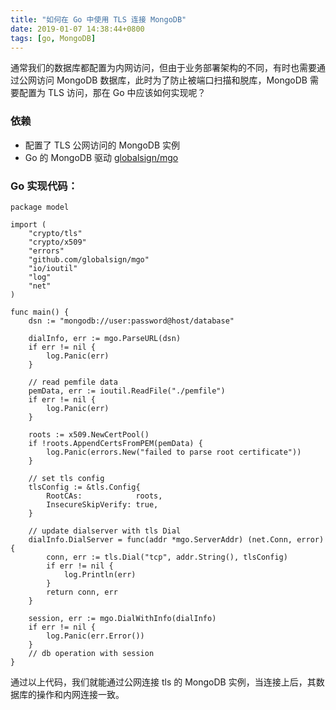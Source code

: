 ```yaml
---
title: "如何在 Go 中使用 TLS 连接 MongoDB"
date: 2019-01-07 14:38:44+0800
tags: [go, MongoDB]
---
```


通常我们的数据库都配置为内网访问，但由于业务部署架构的不同，有时也需要通过公网访问 MongoDB 数据库，此时为了防止被端口扫描和脱库，MongoDB 需要配置为 TLS 访问，那在 Go 中应该如何实现呢？

### 依赖

- 配置了 TLS 公网访问的 MongoDB 实例
- Go 的 MongoDB 驱动 [globalsign/mgo](github.com/globalsign/mgo)

### Go 实现代码：

```golang
package model

import (
	"crypto/tls"
	"crypto/x509"
	"errors"
	"github.com/globalsign/mgo"
	"io/ioutil"
	"log"
	"net"
)

func main() {
	dsn := "mongodb://user:password@host/database"

	dialInfo, err := mgo.ParseURL(dsn)
	if err != nil {
		log.Panic(err)
	}

	// read pemfile data
	pemData, err := ioutil.ReadFile("./pemfile")
	if err != nil {
		log.Panic(err)
	}

	roots := x509.NewCertPool()
	if !roots.AppendCertsFromPEM(pemData) {
		log.Panic(errors.New("failed to parse root certificate"))
	}

	// set tls config
	tlsConfig := &tls.Config{
		RootCAs:            roots,
		InsecureSkipVerify: true,
	}

	// update dialserver with tls Dial
	dialInfo.DialServer = func(addr *mgo.ServerAddr) (net.Conn, error) {
		conn, err := tls.Dial("tcp", addr.String(), tlsConfig)
		if err != nil {
			log.Println(err)
		}
		return conn, err
	}

	session, err := mgo.DialWithInfo(dialInfo)
	if err != nil {
		log.Panic(err.Error())
	}
	// db operation with session
}
```

通过以上代码，我们就能通过公网连接 tls 的 MongoDB 实例，当连接上后，其数据库的操作和内网连接一致。